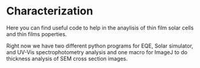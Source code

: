 # Characterization

Here you can find useful code to help in the anaylisis of thin film solar cells and thin films poperties.

Right now we have two different python programs for EQE, Solar simulator, and UV-Vis spectrophotometry analysis and one macro for ImageJ to do thickness analysis of SEM cross section images.
